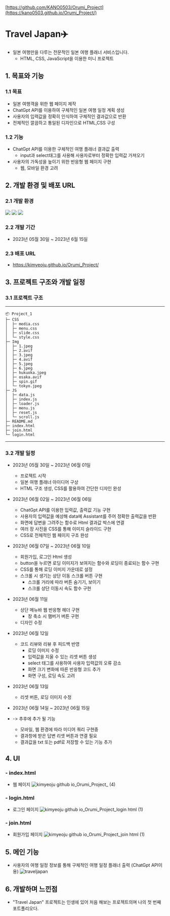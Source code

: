 [https://github.com/KANO0503/Orumi_Project](https://kano0503.github.io/Orumi_Project/)


# Travel Japan✈️
- 일본 여행만을 다루는 전문적인 일본 여행 플래너 서비스입니다.
  * HTML, CSS, JavaScript을 이용한 미니 프로젝트

## 1. 목표와 기능
### 1.1 목표
- 일본 여행객을 위한 웹 페이지 제작
- ChatGpt API를 이용하여 구체적인 일본 여행 일정 계획 생성
- 사용자의 입력값을 정확히 인식하여 구체적인 결과값으로 반환
- 전체적인 깔끔하고 통일된 디자인으로 HTML,CSS 구성

### 1.2 기능
- ChatGpt API를 이용한 구체적인 여행 플래너 결과값 출력
  * input과 select태그를 사용해 사용자로부터 정확한 입력값 가져오기
- 사용자의 가독성을 높이기 위한 반응형 웹 페이지 구현
  * 웹, 모바일 환경 고려

## 2. 개발 환경 및 배포 URL
### 2.1 개발 환경

 <img src="https://img.shields.io/badge/html5-E34F26?style=for-the-badge&logo=html5&logoColor=white"> <img src="https://img.shields.io/badge/css-1572B6?style=for-the-badge&logo=css3&logoColor=white"> <img src="https://img.shields.io/badge/javascript-F7DF1E?style=for-the-badge&logo=javascript&logoColor=black">

### 2.2 개발 기간
- 2023년 05월 30일 ~ 2023년 6월 15일

### 2.3 배포 URL
- https://kimyeoju.github.io/Orumi_Project/

## 3. 프로젝트 구조와 개발 일정
### 3.1 프로젝트 구조
---
```
📦 Project_1
├─ CSS
│  ├─ media.css
│  ├─ menu.css
│  ├─ slide.css
│  └─ style.css
├─ Img
│  ├─ 1.jpeg
│  ├─ 2.avif
│  ├─ 3.jpeg
│  ├─ 4.avif
│  ├─ 5.jpeg
│  ├─ 6.jpeg
│  ├─ hukuoka.jpeg
│  ├─ osaka.avif
│  ├─ spin.gif
│  └─ tokyo.jpeg
├─ JS
│  ├─ data.js
│  ├─ index.js
│  ├─ loader.js
│  ├─ menu.js
│  ├─ reset.js
│  └─ scroll.js
├─ README.md
├─ index.html
├─ join.html
└─ login.html
```

---
 
 ### 3.2 개발 일정
 - 2023년 05월 30일 ~ 2023년 06월 01일
   * 프로젝트 시작
   * 일본 여행 플래너 아이디어 구상
   * HTML 구조 생성, CSS를 활용하여 간단한 디자인 완성

 - 2023년 06월 02일 ~ 2023년 06월 06일
   * ChatGpt API를 이용한 입력값, 출력값 기능 구현
   * 사용자의 입력값을 예상해 data에 Assistant를 주어 정확한 출력값을 반환
   * 화면에 답변을 그려주는 함수로 Html 결과값 박스에 연결
   * 여러 장 사진을 CSS를 통해 이미지 슬라이드 구현
   * CSS로 전체적인 웹 페이지 구조 완성
 
 - 2023년 06월 07일 ~ 2023년 06월 10일
   * 회원가입, 로그인 Html 생성
   * button을 누르면 로딩 이미지가 보여지는 함수와 로딩이 종료되는 함수 구현
   * CSS를 통해 로딩 이미지 가운데로 설정
   * 스크롤 시 생기는 상단 이동 스크롤 버튼 구현
     * 스크롤 거리에 따라 버튼 숨기기, 보이기
     * 스크롤 상단 이동시 속도 함수 구현

- 2023년 06월 11일
  * 상단 메뉴바 웹 반응형 헤더 구현
    * 창 축소 시 햄버거 버튼 구현
  * 디자인 수정

- 2023년 06월 12일
  * 코드 리뷰와 리뷰 후 피드백 반영
    * 로딩 이미지 수정
    * 입력값을 지울 수 있는 리셋 버튼 생성
    * select 태그를 사용하여 사용자 입력값의 오류 감소
    * 화면 크기 변화에 따른 반응형 코드 추가
    * 화면 구성, 로딩 속도 고려
  
- 2023년 06월 13일
  * 리셋 버튼, 로딩 이미지 수정
 
- 2023년 06월 14일 ~ 2023년 06월 15일
- -> 추후에 추가 될 기능
  * 모바일, 웹 환경에 따라 미디어 쿼리 구현중
  * 결과창에 받은 답변 리셋 버튼과 연결 필요
  * 결과값을 txt 또는 pdf로 저장할 수 있는 기능 추가

## 4. UI

 ### - **index.html**
 * 웹 페이지
![kimyeoju github io_Orumi_Project_ (4)](https://github.com/kimyeoju/Orumi_Project/assets/131739526/a48da348-2e6f-4602-8f00-12c396390451)



### - **login.html**
* 로그인 페이지
![kimyeoju github io_Orumi_Project_login html (1)](https://github.com/kimyeoju/Orumi_Project/assets/131739526/9032522e-50a9-4328-815d-bf8e262a88f0)


### - **join.html**
* 회원가입 페이지
![kimyeoju github io_Orumi_Project_join html (1)](https://github.com/kimyeoju/Orumi_Project/assets/131739526/865b5a4c-8db3-40b7-880e-98e4d5453484)

## 5. 메인 기능

- 사용자의 여행 일정 정보를 통해 구체적인 여행 일정 플래너 출력 (ChatGpt API이용)
![traveljapan](https://github.com/kimyeoju/Orumi_Project/assets/131739526/0da264b6-d66f-4a3e-956e-908f2e925fda)


## 6. 개발하며 느낀점

- "Travel Japan" 프로젝트는 인생에 있어 처음 해보는 프로젝트의며 나의 첫 번째 포트폴리오다.
